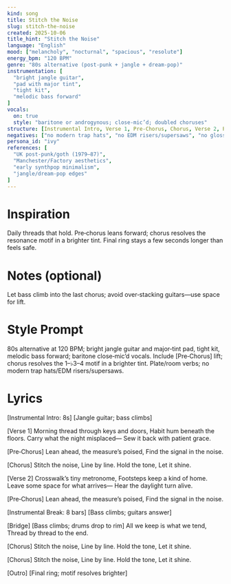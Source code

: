 ```yaml
---
kind: song
title: Stitch the Noise
slug: stitch-the-noise
created: 2025-10-06
title_hint: "Stitch the Noise"
language: "English"
mood: ["melancholy", "nocturnal", "spacious", "resolute"]
energy_bpm: "120 BPM"
genre: "80s alternative (post‑punk + jangle + dream‑pop)"
instrumentation: [
  "bright jangle guitar",
  "pad with major tint",
  "tight kit",
  "melodic bass forward"
]
vocals:
  on: true
  style: "baritone or androgynous; close‑mic’d; doubled choruses"
structure: [Instrumental Intro, Verse 1, Pre‑Chorus, Chorus, Verse 2, Pre‑Chorus, Instrumental Break, Bridge, Chorus, Chorus, Outro]
negatives: ["no modern trap hats", "no EDM risers/supersaws", "no glossy pop shine", "no auto‑tune sheen"]
persona_id: "ivy"
references: [
  "UK post‑punk/goth (1979–87)",
  "Manchester/Factory aesthetics",
  "early synthpop minimalism",
  "jangle/dream‑pop edges"
]
---
```


# Inspiration
Daily threads that hold. Pre‑chorus leans forward; chorus resolves the resonance motif in a brighter tint. Final ring stays a few seconds longer than feels safe.

# Notes (optional)
Let bass climb into the last chorus; avoid over‑stacking guitars—use space for lift.

# Style Prompt
80s alternative at 120 BPM; bright jangle guitar and major‑tint pad, tight kit, melodic bass forward; baritone close‑mic’d vocals. Include [Pre‑Chorus] lift; chorus resolves the 1–♭3–4 motif in a brighter tint. Plate/room verbs; no modern trap hats/EDM risers/supersaws.

# Lyrics
[Instrumental Intro: 8s]
[Jangle guitar; bass climbs]

[Verse 1]
Morning thread through keys and doors,
Habit hum beneath the floors.
Carry what the night misplaced—
Sew it back with patient grace.

[Pre‑Chorus]
Lean ahead, the measure’s poised,
Find the signal in the noise.

[Chorus]
Stitch the noise,
Line by line.
Hold the tone,
Let it shine.

[Verse 2]
Crosswalk’s tiny metronome,
Footsteps keep a kind of home.
Leave some space for what arrives—
Hear the daylight turn alive.

[Pre‑Chorus]
Lean ahead, the measure’s poised,
Find the signal in the noise.

[Instrumental Break: 8 bars]
[Bass climbs; guitars answer]

[Bridge]
[Bass climbs; drums drop to rim]
All we keep is what we tend,
Thread by thread to the end.

[Chorus]
Stitch the noise,
Line by line.
Hold the tone,
Let it shine.

[Chorus]
Stitch the noise,
Line by line.
Hold the tone,
Let it shine.

[Outro]
[Final ring; motif resolves brighter]
